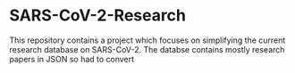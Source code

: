 # SARS-CoV-2-Research
This repository contains a project which focuses on simplifying the current research database on SARS-CoV-2. The databse contains mostly research papers in JSON so had to convert
